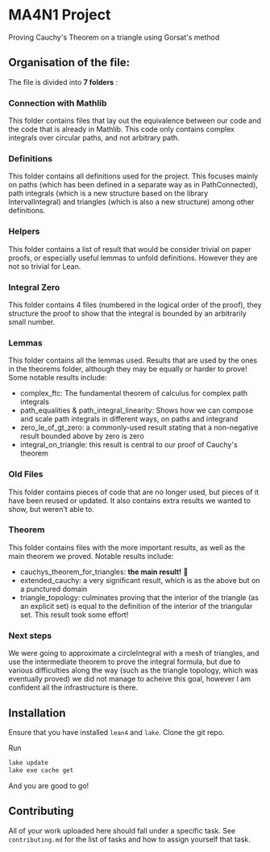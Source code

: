 # MA4N1 Project

Proving Cauchy's Theorem on a triangle using Gorsat's method

## Organisation of the file:

The file is divided into **7 folders** :

### Connection with Mathlib

This folder contains files that lay out the equivalence between our code and the code that is already in Mathlib. This code only contains complex integrals over circular paths, and not arbitrary path.

### Definitions

This folder contains all definitions used for the project. This focuses mainly on paths (which has been defined in a separate way as in PathConnected), path integrals (which is a new structure based on the library IntervalIntegral) and triangles (which is also a new structure) among other definitions.

### Helpers

This folder contains a list of result that would be consider trivial on paper proofs, or especially useful lemmas to unfold definitions. However they are not so trivial for Lean.

### Integral Zero

This folder contains 4 files (numbered in the logical order of the proof), they structure the proof to show that the integral is bounded by an arbitrarily small number.

### Lemmas

This folder contains all the lemmas used. Results that are used by the ones in the theorems folder, although they may be equally or harder to prove! Some notable results include:
- complex_ftc: The fundamental theorem of calculus for complex path integrals
- path_equalities & path_integral_linearity: Shows how we can compose and scale path integrals in different ways, on paths and integrand
- zero_le_of_gt_zero: a commonly-used result stating that a non-negative result bounded above by zero is zero
- integral_on_triangle: this result is central to our proof of Cauchy's theorem

### Old Files

This folder contains pieces of code that are no longer used, but pieces of it have been reused or updated. It also contains extra results we wanted to show, but weren't able to. 

### Theorem

This folder contains files with the more important results, as well as the main theorem we proved. Notable results include:
- cauchys_theorem_for_triangles: **the main result!** :partying_face:
- extended_cauchy: a very significant result, which is as the above but on a punctured domain
- triangle_topology: culminates proving that the interior of the triangle (as an explicit set) is equal to the definition of the interior of the triangular set. This result took some effort!

### Next steps

We were going to approximate a circleIntegral with a mesh of triangles, and use the intermediate theorem to prove the integral formula, but due to various difficulties along the way (such as the triangle topology, which was eventually proved) we did not manage to acheive this goal, however I am confident all the infrastructure is there.

## Installation

Ensure that you have installed `lean4` and `lake`.
Clone the git repo.

Run 
```bash
lake update
lake exe cache get
```

And you are good to go!
## Contributing

All of your work uploaded here should fall under a specific task.
See `contributing.md` for the list of tasks and how to assign yourself that task.


